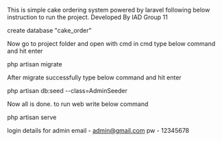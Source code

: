 This is simple cake ordering system powered by laravel
following below instruction to run the project.
Developed By IAD Group 11


create database "cake_order"

Now go to project folder and open with cmd
in cmd type below command and hit enter

php artisan migrate

After migrate successfully type below command and hit enter

php artisan db:seed --class=AdminSeeder

Now all is done. to run web write below command

php artisan serve



login details for admin
email -	admin@gmail.com
pw    -	12345678
